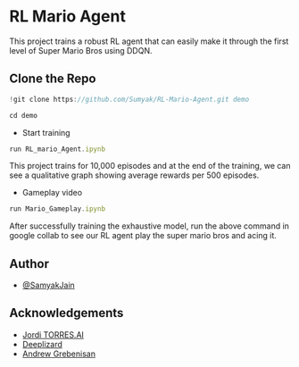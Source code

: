 # RL Mario Agent

This project trains a robust RL agent that can easily make it through the first level of Super Mario Bros using DDQN.



## Clone the Repo

```javascript
!git clone https://github.com/Sumyak/RL-Mario-Agent.git demo
```
```javascript
cd demo
```

* Start training 

```javascript
run RL_mario_Agent.ipynb
```
This project trains for 10,000 episodes and at the end of the training, we can see a qualitative graph showing average rewards per 500 episodes.

* Gameplay video

```javascript
run Mario_Gameplay.ipynb
```
After successfully training the exhaustive model, run the above command in google collab to see our RL agent play the super mario bros and acing it.



## Author

- [@SamyakJain](https://github.com/Sumyak)


## Acknowledgements

 - [Jordi TORRES.AI](https://towardsdatascience.com/deep-q-network-dqn-i-bce08bdf2af)
 - [Deeplizard](https://github.com/matiassingers/awesome-readme)
 - [Andrew Grebenisan](https://blog.paperspace.com/building-double-deep-q-network-super-mario-bros/)





